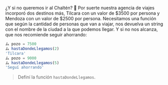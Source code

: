 ¿Y si no queremos ir al Chaltén? :thinking:
Por suerte nuestra agencia de viajes incorporó dos destinos más, Tilcara con un valor de $3500 por persona y Mendoza con un valor de $2500 por persona.
Necesitamos una función que según la cantidad de personas que van a viajar, nos devuelva un string con el nombre de la ciudad a la que podemos llegar. Y si no nos alcanza, que nos recomiende seguir ahorrando:

```javascript
ム pozo = 7500
ム hastaDondeLlegamos(2)
'Tilcara'
ム pozo = 9000
ム hastaDondeLlegamos(5)
'Seguí ahorrando'
```

> Definí la función `hastaDondeLlegamos`.